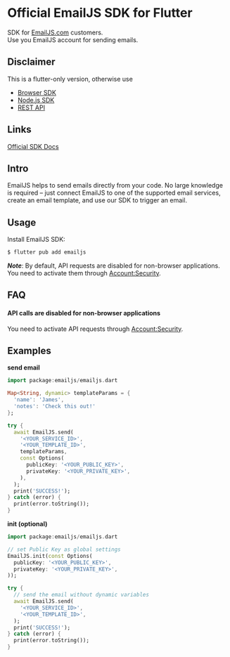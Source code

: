 # Official EmailJS SDK for Flutter

SDK for [EmailJS.com](https://www.emailjs.com) customers.
\
Use you EmailJS account for sending emails.

## Disclaimer

This is a flutter-only version, otherwise use
- [Browser SDK](https://www.npmjs.com/package/@emailjs/browser)
- [Node.js SDK](https://www.npmjs.com/package/@emailjs/nodejs)
- [REST API](https://www.emailjs.com/docs/rest-api/send/)

## Links

[Official SDK Docs](https://www.emailjs.com/docs)

## Intro

EmailJS helps to send emails directly from your code.
No large knowledge is required – just connect EmailJS to one of the supported
email services, create an email template, and use our SDK
to trigger an email.

## Usage

Install EmailJS SDK:

```bash 
$ flutter pub add emailjs 
```

***Note***: By default, API requests are disabled for non-browser applications.
You need to activate them through [Account:Security](https://dashboard.emailjs.com/admin/account/security).

## FAQ

#### API calls are disabled for non-browser applications
You need to activate API requests
through [Account:Security](https://dashboard.emailjs.com/admin/account/security).

## Examples

**send email**

```dart 
import package:emailjs/emailjs.dart

Map<String, dynamic> templateParams = {
  'name': 'James',
  'notes': 'Check this out!'
};

try {
  await EmailJS.send(
    '<YOUR_SERVICE_ID>',
    '<YOUR_TEMPLATE_ID>',
    templateParams,
    const Options(
      publicKey: '<YOUR_PUBLIC_KEY>',
      privateKey: '<YOUR_PRIVATE_KEY>',
    ),
  );
  print('SUCCESS!');
} catch (error) {
  print(error.toString());
}
```

**init (optional)**
```dart 
import package:emailjs/emailjs.dart

// set Public Key as global settings
EmailJS.init(const Options(
  publicKey: '<YOUR_PUBLIC_KEY>',
  privateKey: '<YOUR_PRIVATE_KEY>',
));

try {
  // send the email without dynamic variables
  await EmailJS.send(
    '<YOUR_SERVICE_ID>',
    '<YOUR_TEMPLATE_ID>',
  );
  print('SUCCESS!');
} catch (error) {
  print(error.toString());
}
```
